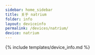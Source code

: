 ```yaml
---
sidebar: home_sidebar
title: 关于 natrium
folder: info
layout: deviceinfo
permalink: /devices/natrium/
device: natrium
---
```

{% include templates/device_info.md %}

